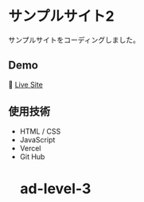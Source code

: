 # サンプルサイト2
サンプルサイトをコーディングしました。

## Demo
🔗 [Live Site](https://ad-level-3.vercel.app/)

## 使用技術
- HTML / CSS
- JavaScript
- Vercel
- Git Hub
  # ad-level-3
